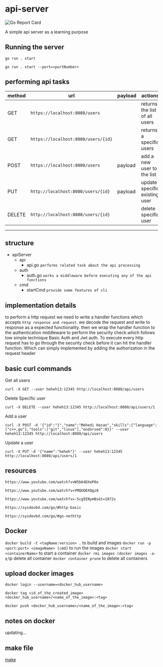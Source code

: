 # api-server

![Go Report Card](https://goreportcard.com/badge/github.com/heheh13/api-server)

A simple api server as a learning purpose

## Running the server

`go run . start`

`go run . start --port=<portNumber>`

## performing api tasks

|method|url|payload|actions|
|---|---|---|---|
|GET|`https://localhost:8080/users`||returns the list of all users|
|GET|`https://localhost:8080/users/{id}`||returns a specific users|
|POST|`https://localhost:8080/users`|payload| add a new user to the list|
|PUT|`http://localhost:8080/users/{id}`|payload|update specific existing user|
|DELETE|`http://localhost:8080/users/{id}`||delete specific user|

-------

## structure

- apiServer
  - api
    - api.go `performs related task about the api processing`
  - auth
    - auth.go `works a middleware before executing any of the api functions`
  - cmd
    - startCmd `provide some features of cli`

## implementation details

to perform a http request we need to write a handler functions which accepts
`http response and request`. we decode the request and write  to response as a expected functionality.
then we wrap the handler function to the authentication middleware to perform the security check.which follows tow simple technique Basic Auth and Jwt auth.
To execute every http request has to go through the security check before it can hit the handler function.
Which can simply implemented by adding the authorization in the request header

## basic curl commands

Get all users

    curl -X GET --user heheh13:12345 http://localhost:8080/api/users

Delete Specific user

    curl -X DELETE --user heheh13:12345 http://localhost:8080/api/users/1

Add a user

    curl -X POST -d '{"id":"1","name":"Mehedi Hasan","skills":{"language":["c++,go"],"tools":["git","linux"],"endorsed":0}}' --user heheh13:12345 http://localhost:8080/api/users

Update a user

    curl -X PUT -d '{"name":"heheh"}' --user heheh13:12345 http://localhost:8080/api/users/1

## resources

`https://www.youtube.com/watch?v=W5b64DXeP0o`

`https://www.youtube.com/watch?v=YMQUQ6XQgz8`

`https://www.youtube.com/watch?v=-Scg9INymBs&t=1072s`

`https://sysdevbd.com/go/#http-basic`

`https://sysdevbd.com/go/#go-nethttp`

## Docker

`docker build -t <tagName:version> .` to build and images
`docker run -p <port:port> <imageName> [cmd]` to run the images
`docker start <containerName>` to start a container
`docker rmi images (docker images -a- q` tp delete all container
`docker container prune` to delete all containers

## upload docker images

`docker login --username=<docker_hub_username>`

`docker tag <id_of_the_created_image> <docker_hub_username>/<name_of_the_image>:<tag>`

`docker push <docker_hub_username>/<name_of_the_image>:<tag>`

## notes on docker

updating...


## make file
[make](https://makefiletutorial.com/)